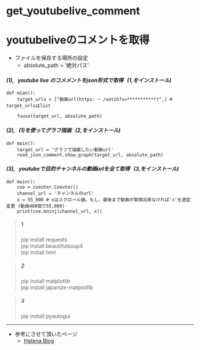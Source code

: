 # get_youtubelive_comment
# youtubeliveのコメントを取得  


  
* ファイルを保存する場所の設定
  * absolute_path = '絶対パス'  

#### *(1), &nbsp; youtube live のコメメントをjson形式で取得 &nbsp; (1,をインストール)*  
```Python:title
def mian():
    target_urls = ["動画url(https: ~ /watch?v=***********)",] # target_urlsはlist
                   
    fuuso(target_url, absolute_path)     
```
  
#### *(2), &nbsp; (1)を使ってグラフ描画 &nbsp; (2,をインストール)*  
```Python:title
def main():
    target_url = 'グラフで描画したい動画url'  
    read_json_comment.show_graph(target_url, absolute_path)  
````
  
#### *(3), &nbsp; youtubeで目的チャンネルの動画urlを全て取得 &nbsp; (3,をインストール)*  
```Python:title
def main():
    coe = coeuter.Coeuter()  
    channel_url = 'チャンネルのurl'  
    x = 55_000 # xはスクロール値。もし、最後まで動画が取得出来なければ'x'を適宜変更 (動画400個で55,000)
    print(coe.mninj(channel_url, x))
```

> ##### 1  
> pip install requests  
> pip install beautifulsoup4  
> pip install lxml  
  
>##### 2  
>pip install matplotlib  
>pip install japanize-matplotlib  
  
>##### 3  
>pip install pyautogui  
  
_____  
 -  参考にさせて頂いたページ  
     - [Hatena Blog](http://watagassy.hatenablog.com/entry/2018/10/08/132939)  
